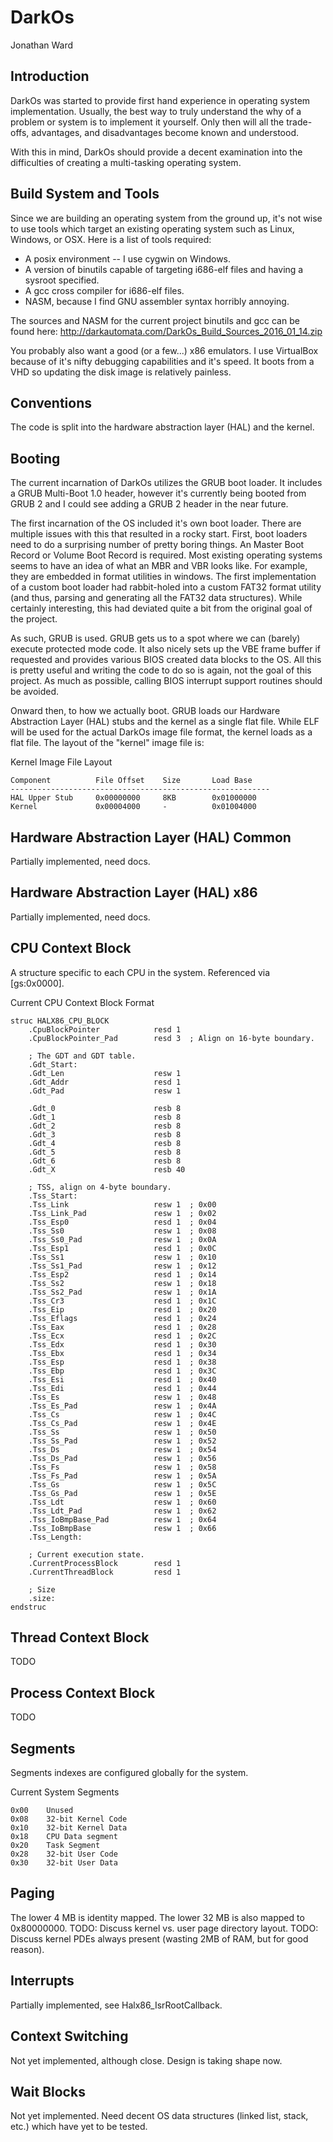 # DarkOs #
Jonathan Ward

## Introduction ##
DarkOs was started to provide first hand experience in operating system
implementation.  Usually, the best way to truly understand the why of a
problem or system is to implement it yourself.  Only then will all the
trade-offs, advantages, and disadvantages become known and understood.

With this in mind, DarkOs should provide a decent examination into the
difficulties of creating a multi-tasking operating system.

## Build System and Tools ##
Since we are building an operating system from the ground up, it's not wise
to use tools which target an existing operating system such as Linux, Windows, or
OSX.  Here is a list of tools required:
- A posix environment -- I use cygwin on Windows.
- A version of binutils capable of targeting i686-elf files and having a sysroot specified.
- A gcc cross compiler for i686-elf files.
- NASM, because I find GNU assembler syntax horribly annoying.

The sources and NASM for the current project binutils and gcc can be found here:
 http://darkautomata.com/DarkOs_Build_Sources_2016_01_14.zip

You probably also want a good (or a few...) x86 emulators.  I use VirtualBox
because of it's nifty debugging capabilities and it's speed.  It boots from a
VHD so updating the disk image is relatively painless.

## Conventions ##
The code is split into the hardware abstraction layer (HAL) and the kernel.

## Booting ##
The current incarnation of DarkOs utilizes the GRUB boot loader.  It includes
a GRUB Multi-Boot 1.0 header, however it's currently being booted from GRUB 2
and I could see adding a GRUB 2 header in the near future.

The first incarnation of the OS included it's own boot loader.  There are multiple
issues with this that resulted in a rocky start.  First, boot loaders need
to do a surprising number of pretty boring things.  An Master Boot Record or
Volume Boot Record is required.  Most existing operating systems seems to have
an idea of what an MBR and VBR looks like.  For example, they are embedded in
format utilities in windows.  The first implementation of a custom boot loader
had rabbit-holed into a custom FAT32 format utility (and thus, parsing and
generating all the FAT32 data structures).  While certainly interesting, this
had deviated quite a bit from the original goal of the project.

As such, GRUB is used.  GRUB gets us to a spot where we can (barely) execute
protected mode code.  It also nicely sets up the VBE frame buffer if requested
and provides various BIOS created data blocks to the OS.  All this is pretty
useful and writing the code to do so is again, not the goal of this project.
As much as possible, calling BIOS interrupt support routines should be avoided.

Onward then, to how we actually boot.  GRUB loads our Hardware Abstraction Layer (HAL)
stubs and the kernel as a single flat file.  While ELF will be used for the
actual DarkOs image file format, the kernel loads as a flat file.  The layout
of the "kernel" image file is:

Kernel Image File Layout
~~~~
Component          File Offset    Size       Load Base
----------------------------------------------------------
HAL Upper Stub     0x00000000     8KB        0x01000000
Kernel             0x00004000     -          0x01004000
~~~~

## Hardware Abstraction Layer (HAL) Common ##
Partially implemented, need docs.

## Hardware Abstraction Layer (HAL) x86 ##
Partially implemented, need docs.

## CPU Context Block ##
A structure specific to each CPU in the system.  Referenced via [gs:0x0000].

Current CPU Context Block Format
~~~~
struc HALX86_CPU_BLOCK
    .CpuBlockPointer            resd 1
    .CpuBlockPointer_Pad        resd 3  ; Align on 16-byte boundary.
    
    ; The GDT and GDT table.
    .Gdt_Start:
    .Gdt_Len                    resw 1
    .Gdt_Addr                   resd 1
    .Gdt_Pad                    resw 1
    
    .Gdt_0                      resb 8
    .Gdt_1                      resb 8
    .Gdt_2                      resb 8
    .Gdt_3                      resb 8
    .Gdt_4                      resb 8
    .Gdt_5                      resb 8
    .Gdt_6                      resb 8
    .Gdt_X                      resb 40
    
    ; TSS, align on 4-byte boundary.
    .Tss_Start:
    .Tss_Link                   resw 1  ; 0x00
    .Tss_Link_Pad               resw 1  ; 0x02
    .Tss_Esp0                   resd 1  ; 0x04
    .Tss_Ss0                    resw 1  ; 0x08
    .Tss_Ss0_Pad                resw 1  ; 0x0A
    .Tss_Esp1                   resd 1  ; 0x0C
    .Tss_Ss1                    resw 1  ; 0x10
    .Tss_Ss1_Pad                resw 1  ; 0x12
    .Tss_Esp2                   resd 1  ; 0x14
    .Tss_Ss2                    resw 1  ; 0x18
    .Tss_Ss2_Pad                resw 1  ; 0x1A
    .Tss_Cr3                    resd 1  ; 0x1C
    .Tss_Eip                    resd 1  ; 0x20
    .Tss_Eflags                 resd 1  ; 0x24
    .Tss_Eax                    resd 1  ; 0x28
    .Tss_Ecx                    resd 1  ; 0x2C
    .Tss_Edx                    resd 1  ; 0x30
    .Tss_Ebx                    resd 1  ; 0x34
    .Tss_Esp                    resd 1  ; 0x38
    .Tss_Ebp                    resd 1  ; 0x3C
    .Tss_Esi                    resd 1  ; 0x40
    .Tss_Edi                    resd 1  ; 0x44
    .Tss_Es                     resw 1  ; 0x48
    .Tss_Es_Pad                 resw 1  ; 0x4A
    .Tss_Cs                     resw 1  ; 0x4C
    .Tss_Cs_Pad                 resw 1  ; 0x4E
    .Tss_Ss                     resw 1  ; 0x50
    .Tss_Ss_Pad                 resw 1  ; 0x52
    .Tss_Ds                     resw 1  ; 0x54
    .Tss_Ds_Pad                 resw 1  ; 0x56
    .Tss_Fs                     resw 1  ; 0x58
    .Tss_Fs_Pad                 resw 1  ; 0x5A
    .Tss_Gs                     resw 1  ; 0x5C
    .Tss_Gs_Pad                 resw 1  ; 0x5E
    .Tss_Ldt                    resw 1  ; 0x60
    .Tss_Ldt_Pad                resw 1  ; 0x62
    .Tss_IoBmpBase_Pad          resw 1  ; 0x64
    .Tss_IoBmpBase              resw 1  ; 0x66
    .Tss_Length:
    
    ; Current execution state.
    .CurrentProcessBlock        resd 1
    .CurrentThreadBlock         resd 1
    
    ; Size
    .size:
endstruc
~~~~

## Thread Context Block ##
TODO

## Process Context Block ##
TODO

## Segments ##
Segments indexes are configured globally for the system.

Current System Segments
~~~~
0x00    Unused
0x08    32-bit Kernel Code
0x10    32-bit Kernel Data
0x18    CPU Data segment
0x20    Task Segment
0x28    32-bit User Code
0x30    32-bit User Data
~~~~

## Paging ##
The lower 4 MB is identity mapped.  The lower 32 MB is also mapped to 0x80000000.
TODO: Discuss kernel vs. user page directory layout.
TODO: Discuss kernel PDEs always present (wasting 2MB of RAM, but for good reason).

## Interrupts ##
Partially implemented, see Halx86_IsrRootCallback.

## Context Switching ##
Not yet implemented, although close.  Design is taking shape now.

## Wait Blocks ##
Not yet implemented.  Need decent OS data structures (linked list, stack, etc.) which
have yet to be tested.



